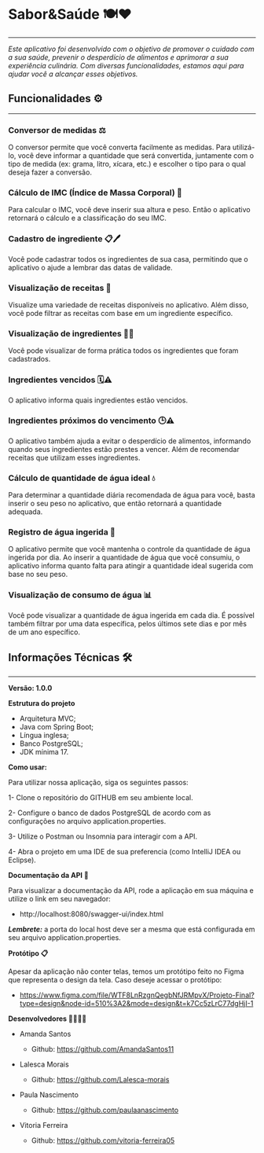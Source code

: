 # Sabor&Saúde 🍽️❤️
<hr>

*Este aplicativo foi desenvolvido com o objetivo de promover
o cuidado com a sua saúde, prevenir o desperdício de
alimentos e aprimorar a sua experiência culinária.
Com diversas funcionalidades, estamos aqui para ajudar
você a alcançar esses objetivos.*

## **Funcionalidades ⚙️**
<hr>

### **Conversor de medidas ⚖️**

O conversor permite que você converta facilmente as medidas.
Para utilizá-lo, você deve informar a quantidade que será
convertida, juntamente com o tipo de medida
(ex: grama, litro, xícara, etc.) e escolher o tipo para o
qual deseja fazer a conversão.

### **Cálculo de IMC (Índice de Massa Corporal) 🧮**

Para calcular o IMC, você deve inserir sua altura e peso.
Então o aplicativo retornará o cálculo e a classificação
do seu IMC.

### **Cadastro de ingrediente 📋🖊️**

Você pode cadastrar todos os ingredientes de sua casa,
permitindo que o aplicativo o ajude a lembrar das
datas de validade.

### **Visualização de receitas 📖**

Visualize uma variedade de receitas disponíveis no
aplicativo. Além disso, você pode filtrar as receitas com
base em um ingrediente específico.

### **Visualização de ingredientes 🥦🍅**

Você pode visualizar de forma prática todos os
ingredientes que foram cadastrados.

### **Ingredientes vencidos 🗓️⚠️**

O aplicativo informa quais ingredientes estão vencidos.

### **Ingredientes próximos do vencimento 🕒⚠️**

O aplicativo também ajuda a evitar o desperdício de
alimentos, informando quando seus ingredientes
estão prestes a vencer. Além de recomendar receitas que
utilizam esses ingredientes.

### **Cálculo de quantidade de água ideal 💧**

Para determinar a quantidade diária recomendada de água para você,
basta inserir o seu peso no aplicativo, que então retornará a
quantidade adequada.

### **Registro de água ingerida :cup_with_straw:**

O aplicativo permite que você mantenha o controle da quantidade de
água ingerida por dia. Ao inserir a quantidade de água que você
consumiu, o aplicativo informa quanto falta para atingir a quantidade
ideal sugerida com base no seu peso.

### **Visualização de consumo de água 📊**

Você pode visualizar a quantidade de água ingerida em cada dia.
É possível também filtrar por uma data específica, pelos
últimos sete dias e por mês de um ano específico.

## **Informações Técnicas 🛠️**
<hr>

**Versão: 1.0.0**

**Estrutura do projeto**
+ Arquitetura MVC;
+ Java com Spring Boot;
+ Língua inglesa;
+ Banco PostgreSQL;
+ JDK mínima 17.

**Como usar:**

Para utilizar nossa aplicação, siga os seguintes passos:

1- Clone o repositório do GITHUB em seu ambiente local.

2- Configure o banco de dados PostgreSQL de acordo com as
configurações no arquivo application.properties.

3- Utilize o Postman ou Insomnia para interagir com a API.

4- Abra o projeto em uma IDE de sua preferencia
(como IntelliJ IDEA ou Eclipse).

**Documentação da API  :bookmark_tabs:**

Para visualizar a documentação da API, rode a aplicação
em sua máquina e utilize o link em seu navegador:

+ http://localhost:8080/swagger-ui/index.html

***Lembrete:*** a porta do local host deve ser a mesma que está
configurada em seu arquivo application.properties.

**Protótipo 📋**

Apesar da aplicação não conter telas, temos um protótipo
feito no Figma que representa o design da tela.
Caso deseje acessar o protótipo:

+ https://www.figma.com/file/WTF8LnRzgnQegbNfJRMpvX/Projeto-Final?type=design&node-id=510%3A2&mode=design&t=k7Cc5zLrC77dgHjI-1

**Desenvolvedores 👩‍👩‍👩‍👩**

+ Amanda Santos
    + Github: https://github.com/AmandaSantos11


+ Lalesca Morais
    + Github: https://github.com/Lalesca-morais


+ Paula Nascimento
    + Github: https://github.com/paulaanascimento


+ Vitoria Ferreira
    + Github: https://github.com/vitoria-ferreira05